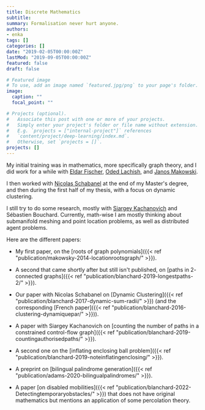 ```yaml
---
title: Discrete Mathematics
subtitle:
summary: Formalisation never hurt anyone.
authors:
- enka
tags: []
categories: []
date: "2019-02-05T00:00:00Z"
lastMod: "2019-09-05T00:00:00Z"
featured: false
draft: false

# Featured image
# To use, add an image named `featured.jpg/png` to your page's folder. 
image:
  caption: ""
  focal_point: ""

# Projects (optional).
#   Associate this post with one or more of your projects.
#   Simply enter your project's folder or file name without extension.
#   E.g. `projects = ["internal-project"]` references 
#   `content/project/deep-learning/index.md`.
#   Otherwise, set `projects = []`.
projects: []
---
```


My initial training was in mathematics, more specifically graph theory, and I did work for a while with [Eldar Fischer](http://eldar.cswp.cs.technion.ac.il/), [Oded Lachish](http://www.dcs.bbk.ac.uk/~oded/), and [Janos Makowski](http://www.cs.technion.ac.il/~janos/).

I then worked with [Nicolas Schabanel](https://www.irif.fr/users/nschaban/index) at the end of my Master's degree, and then during the first half of my thesis, with a focus on dynamic clustering.


I still try to do some research, mostly with [Siargey Kachanovich](http://perso.eleves.ens-rennes.fr/people/siargey.kachanovich/) and Sébastien Bouchard. Currently, math-wise I am mostly thinking about submanifold meshing and point location problems, as well as distributed agent problems.

Here are the different papers:

- My first paper, on the [roots of graph polynomials]({{< ref "publication/makowsky-2014-locationrootsgraph/" >}}).

- A second that came shortly after but still isn't published, on [paths in $2$-connected graphs]({{< ref "publication/blanchard-2019-longestpaths-2/" >}}).

- Our paper with Nicolas Schabanel on [Dynamic Clustering]({{< ref "publication/blanchard-2017-dynamic-sum-radii/" >}}) (and the corresponding [French paper]({{< ref "publication/blanchard-2016-clustering-dynamiquepar/" >}})).

- A paper with Siargey Kachanovich on [counting the number of paths in a constrained control-flow graph]({{< ref "publication/blanchard-2019-countingauthorisedpaths/" >}}).

- A second one on the [inflating enclosing ball problem]({{< ref "publication/blanchard-2019-noteinflatingenclosing/" >}}).

- A preprint on [bilingual palindrome generation]({{< ref "publication/adams-2020-bilingualpalindromes/" >}}).

- A paper [on disabled mobilities]({{< ref "publication/blanchard-2022-Detectingtemporaryobstacles/" >}}) that does not have original mathematics but mentions an application of some percolation theory. 
